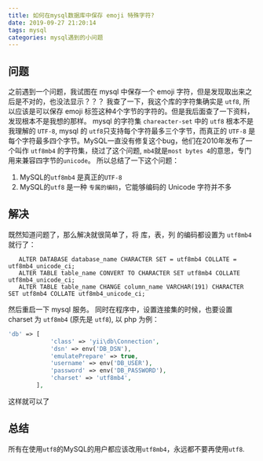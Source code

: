 ```yaml
---
title: 如何在mysql数据库中保存 emoji 特殊字符?
date: 2019-09-27 21:20:14
tags: mysql
categories: mysql遇到的小问题
---
```

## 问题
之前遇到一个问题，我试图在 mysql 中保存一个 emoji 字符，但是发现取出来之后是不对的，也没法显示？？？
我查了一下，我这个库的字符集确实是 `utf8`, 所以应该是可以保存 emoji 标签这种4个字节的字符的。但是我后面查了一下资料，发现根本不是我想的那样。 mysql 的字符集 `chareacter-set` 中的 `utf8` 根本不是我理解的 `UTF-8`, mysql 的 `utf8`只支持每个字符最多三个字节，而真正的 `UTF-8` 是每个字符最多四个字节。MySQL一直没有修复这个bug，他们在2010年发布了一个叫作 `utf8mb4` 的字符集，绕过了这个问题, `mb4`就是`most bytes 4`的意思，专门用来兼容四字节的`unicode`。
所以总结了一下这个问题：
1. MySQL的`utf8mb4` 是真正的`UTF-8`
2. MySQL的`utf8` 是一种 `专属的编码`，它能够编码的 Unicode 字符并不多

<!--more-->
## 解决
既然知道问题了，那么解决就很简单了，将 库，表，列 的编码都设置为 `utf8mb4` 就行了：
```mysql
   ALTER DATABASE database_name CHARACTER SET = utf8mb4 COLLATE = utf8mb4_unicode_ci;
   ALTER TABLE table_name CONVERT TO CHARACTER SET utf8mb4 COLLATE utf8mb4_unicode_ci;
   ALTER TABLE table_name CHANGE column_name VARCHAR(191) CHARACTER SET utf8mb4 COLLATE utf8mb4_unicode_ci;
```
然后重启一下 mysql 服务。 同时在程序中，设置连接集的时候，也要设置 charset 为 `utf8mb4` (原先是 `utf8`), 以 php 为例：
```php
'db' => [
            'class' => 'yii\db\Connection',
            'dsn' => env('DB_DSN'),
            'emulatePrepare' => true,
            'username' => env('DB_USER'),
            'password' => env('DB_PASSWORD'),
            'charset' => 'utf8mb4',
        ],
```
这样就可以了
## 总结
所有在使用`utf8`的MySQL的用户都应该改用`utf8mb4`，永远都不要再使用`utf8`.












